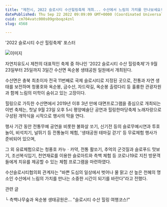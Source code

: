 ```yaml
---
title: "제천시, 2022 슬로시티 수산힐링축제 개최... 수산에서 느림의 가치를 만나보세요!"
datePublished: Thu Sep 22 2022 09:09:09 GMT+0000 (Coordinated Universal Time)
cuid: cm704vatc000s09gnboqz4znl
slug: 4568

---
```



'2022 슬로시티 수산 힐링축제' 포스터

![이미지](https://cdn.hashnode.com/res/hashnode/image/upload/v1739257263457/18425608-8c27-4f40-93b2-0d67ba5ac83f.jpeg)

자연치유도시 제천의 대표적인 축제 중 하나인 '2022 슬로시티 수산 힐링축제'가 9월 23일부터 25일까지 3일간 수산면 옥순봉 생태공원 일원에서 개최된다.

수산면은 충북 최초이자 전국 11번째로 국제 슬로시티로 지정된 곳으로, 전통과 자연 생태를 보전하며 청풍호와 옥순봉, 금수산, 자드락길, 옥순봉 출렁다리 등 훌륭한 관광자원과 함께 느림의 미학이 숨쉬고 있는 고장이다.

힐링으로 가득한 수산면에서 2019년 이후 3년 만에 대면프로그램을 중심으로 개최되는 이번 축제는, 첫날 9월 23일 오후 5시 평양예술단 공연과 힐링한마당축제 노래자랑으로 구성된 개막식을 시작으로 행사의 막을 연다.

행사 기간 동안 전통무예 공연을 비롯한 불화살 쏘기, 신기전 등의 슬로무예시연과 투호놀이, 비석치기, 널뛰기 등 전통놀이 체험, '생태공원 테마길 걷기' 등 무료체험 행사가 준비되어 있으며,

그 외 유료체험으로는 청풍호 카누ㆍ카약, 전통 활쏘기, 추억의 군것질과 슬로푸드 맛보기, 조선복식입기, 천연재료를 이용한 슬로아트와 측백 체험 등 코로나19로 지친 방문객들에게 치유를 제공할 수 있는 체험 프로그램을 마련하였다.

수산슬로시티협의회 관계자는 "바쁜 도심의 일상에서 벗어나 물 맑고 산 높은 천혜의 명소인 수산에서 느림의 가치를 만나는 소중한 시간이 되기를 바란다"라고 전했다.

관련 글

└ 측백나무숲과 옥순봉 생태공원은... "슬로시티 수산 힐링 여행코스!"